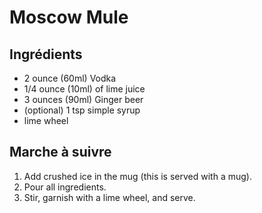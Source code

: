 # Moscow Mule

## Ingrédients

* 2 ounce (60ml) Vodka
* 1/4 ounce (10ml) of lime juice
* 3 ounces (90ml) Ginger beer
* (optional) 1 tsp simple syrup
* lime wheel

## Marche à suivre

1. Add crushed ice in the mug (this is served with a mug).
2. Pour all ingredients.
3. Stir, garnish with a lime wheel, and serve.
